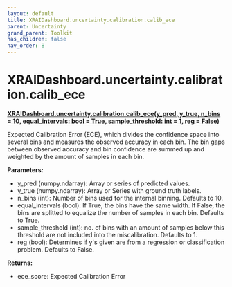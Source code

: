 ```yaml
---
layout: default
title: XRAIDashboard.uncertainty.calibration.calib_ece
parent: Uncertainty
grand_parent: Toolkit
has_children: false
nav_order: 8
---
```


# XRAIDashboard.uncertainty.calibration.calib_ece
**[XRAIDashboard.uncertainty.calibration.calib_ece(y_pred, y_true, n_bins = 10, equal_intervals: bool = True, sample_threshold: int = 1, reg = False)](https://github.com/gaberamolete/XRAIDashboard/blob/main/uncertainty/calibration.py)**


Expected Calibration Error (ECE), which divides the confidence space into several bins and measures the observed accuracy in each bin. The bin gaps between observed accuracy and bin confidence are summed up and weighted by the amount of samples in each bin.


**Parameters:**
- y_pred (numpy.ndarray): Array or series of predicted values.
- y_true (numpy.ndarray): Array or Series with ground truth labels.
- n_bins (int): Number of bins used for the internal binning. Defaults to 10.
- equal_intervals (bool): If True, the bins have the same width. If False, the bins are splitted to equalize the number of samples in each bin. Defaults to True.
- sample_threshold (int): no. of bins with an amount of samples below this threshold are not included into the miscalibration. Defaults to 1.
- reg (bool): Determines if y's given are from a regression or classification problem. Defaults to False.

**Returns:**
- ece_score: Expected Calibration Error
